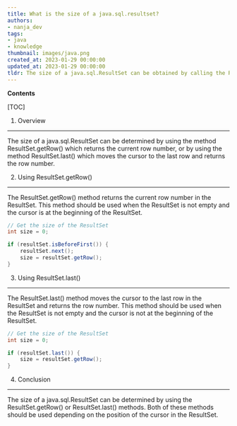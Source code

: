 ```yaml
---
title: What is the size of a java.sql.resultset?
authors:
- nanja_dev
tags:
- java
- knowledge
thumbnail: images/java.png
created_at: 2023-01-29 00:00:00
updated_at: 2023-01-29 00:00:00
tldr: The size of a java.sql.ResultSet can be obtained by calling the ResultSet.getRow() method.
---
```


**Contents**

[TOC]

1. Overview
------------------
The size of a java.sql.ResultSet can be determined by using the method ResultSet.getRow() which returns the current row number, or by using the method ResultSet.last() which moves the cursor to the last row and returns the row number. 

2. Using ResultSet.getRow()
------------------
The ResultSet.getRow() method returns the current row number in the ResultSet. This method should be used when the ResultSet is not empty and the cursor is at the beginning of the ResultSet. 

```java
// Get the size of the ResultSet
int size = 0;

if (resultSet.isBeforeFirst()) {
    resultSet.next();
    size = resultSet.getRow();
}
```

3. Using ResultSet.last()
------------------
The ResultSet.last() method moves the cursor to the last row in the ResultSet and returns the row number. This method should be used when the ResultSet is not empty and the cursor is not at the beginning of the ResultSet.

```java
// Get the size of the ResultSet
int size = 0;

if (resultSet.last()) {
    size = resultSet.getRow();
}
```

4. Conclusion
------------------
The size of a java.sql.ResultSet can be determined by using the ResultSet.getRow() or ResultSet.last() methods. Both of these methods should be used depending on the position of the cursor in the ResultSet.
